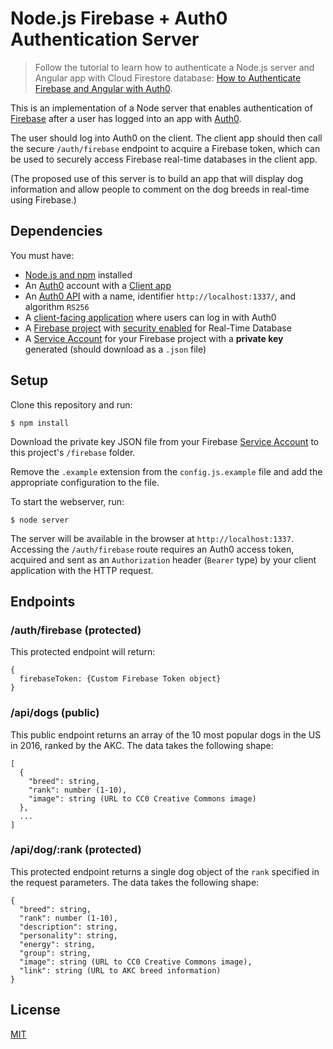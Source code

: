 # Node.js Firebase + Auth0 Authentication Server

> Follow the tutorial to learn how to authenticate a Node.js server and Angular app with Cloud Firestore database: [How to Authenticate Firebase and Angular with Auth0](https://auth0.com/blog/how-to-authenticate-firebase-and-angular-with-auth0-part-1/).

This is an implementation of a Node server that enables authentication of [Firebase](https://firebase.google.com/) after a user has logged into an app with [Auth0](https://auth0.com).

The user should log into Auth0 on the client. The client app should then call the secure `/auth/firebase` endpoint to acquire a Firebase token, which can be used to securely access Firebase real-time databases in the client app.

(The proposed use of this server is to build an app that will display dog information and allow people to comment on the dog breeds in real-time using Firebase.)

## Dependencies

You must have:

* [Node.js and npm](https://nodejs.org) installed
* An [Auth0](https://auth0.com) account with a [Client app](https://manage.auth0.com/#/clients)
* An [Auth0 API](https://manage.auth0.com/#/apis) with a name, identifier `http://localhost:1337/`, and algorithm `RS256`
* A [client-facing application](https://auth0.com/docs/quickstarts) where users can log in with Auth0
* A [Firebase project](https://console.firebase.google.com/u/0/) with [security enabled](https://firebase.google.com/docs/database/security/quickstart#sample-rules) for Real-Time Database
* A [Service Account](https://console.firebase.google.com/project/_/settings/serviceaccounts/adminsdk) for your Firebase project with a **private key** generated (should download as a `.json` file)

## Setup

Clone this repository and run:

```
$ npm install
```

Download the private key JSON file from your Firebase [Service Account](https://console.firebase.google.com/project/_/settings/serviceaccounts/adminsdk) to this project's `/firebase` folder.

Remove the `.example` extension from the `config.js.example` file and add the appropriate configuration to the file.

To start the webserver, run:

```
$ node server
```

The server will be available in the browser at `http://localhost:1337`. Accessing the `/auth/firebase` route requires an Auth0 access token, acquired and sent as an `Authorization` header (`Bearer` type) by your client application with the HTTP request.

## Endpoints

### /auth/firebase (protected)

This protected endpoint will return:

```
{
  firebaseToken: {Custom Firebase Token object}
}
```

### /api/dogs (public)

This public endpoint returns an array of the 10 most popular dogs in the US in 2016, ranked by the AKC. The data takes the following shape:

```
[
  {
    "breed": string,
    "rank": number (1-10),
    "image": string (URL to CC0 Creative Commons image)
  },
  ...
]
```

### /api/dog/:rank (protected)

This protected endpoint returns a single dog object of the `rank` specified in the request parameters. The data takes the following shape:

```
{
  "breed": string,
  "rank": number (1-10),
  "description": string,
  "personality": string,
  "energy": string,
  "group": string,
  "image": string (URL to CC0 Creative Commons image),
  "link": string (URL to AKC breed information)
}
```

## License

[MIT](LICENSE)

